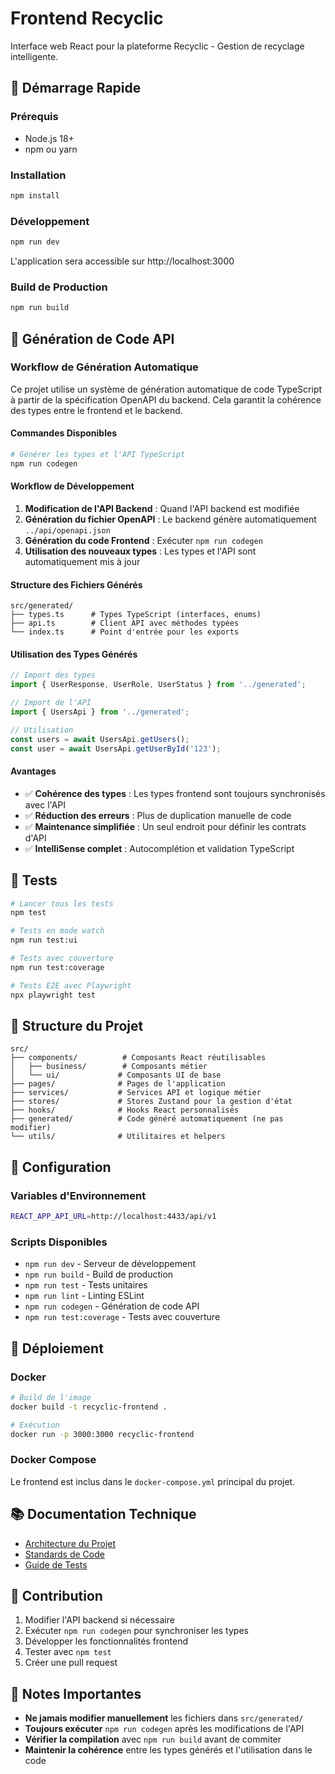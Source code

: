 # Frontend Recyclic

Interface web React pour la plateforme Recyclic - Gestion de recyclage intelligente.

## 🚀 Démarrage Rapide

### Prérequis
- Node.js 18+
- npm ou yarn

### Installation
```bash
npm install
```

### Développement
```bash
npm run dev
```

L'application sera accessible sur http://localhost:3000

### Build de Production
```bash
npm run build
```

## 🔧 Génération de Code API

### Workflow de Génération Automatique

Ce projet utilise un système de génération automatique de code TypeScript à partir de la spécification OpenAPI du backend. Cela garantit la cohérence des types entre le frontend et le backend.

#### Commandes Disponibles

```bash
# Générer les types et l'API TypeScript
npm run codegen
```

#### Workflow de Développement

1. **Modification de l'API Backend** : Quand l'API backend est modifiée
2. **Génération du fichier OpenAPI** : Le backend génère automatiquement `../api/openapi.json`
3. **Génération du code Frontend** : Exécuter `npm run codegen`
4. **Utilisation des nouveaux types** : Les types et l'API sont automatiquement mis à jour

#### Structure des Fichiers Générés

```
src/generated/
├── types.ts      # Types TypeScript (interfaces, enums)
├── api.ts        # Client API avec méthodes typées
└── index.ts      # Point d'entrée pour les exports
```

#### Utilisation des Types Générés

```typescript
// Import des types
import { UserResponse, UserRole, UserStatus } from '../generated';

// Import de l'API
import { UsersApi } from '../generated';

// Utilisation
const users = await UsersApi.getUsers();
const user = await UsersApi.getUserById('123');
```

#### Avantages

- ✅ **Cohérence des types** : Les types frontend sont toujours synchronisés avec l'API
- ✅ **Réduction des erreurs** : Plus de duplication manuelle de code
- ✅ **Maintenance simplifiée** : Un seul endroit pour définir les contrats d'API
- ✅ **IntelliSense complet** : Autocomplétion et validation TypeScript

## 🧪 Tests

```bash
# Lancer tous les tests
npm test

# Tests en mode watch
npm run test:ui

# Tests avec couverture
npm run test:coverage

# Tests E2E avec Playwright
npx playwright test
```

## 📁 Structure du Projet

```
src/
├── components/          # Composants React réutilisables
│   ├── business/        # Composants métier
│   └── ui/             # Composants UI de base
├── pages/              # Pages de l'application
├── services/           # Services API et logique métier
├── stores/             # Stores Zustand pour la gestion d'état
├── hooks/              # Hooks React personnalisés
├── generated/          # Code généré automatiquement (ne pas modifier)
└── utils/              # Utilitaires et helpers
```

## 🔧 Configuration

### Variables d'Environnement

```bash
REACT_APP_API_URL=http://localhost:4433/api/v1
```

### Scripts Disponibles

- `npm run dev` - Serveur de développement
- `npm run build` - Build de production
- `npm run test` - Tests unitaires
- `npm run lint` - Linting ESLint
- `npm run codegen` - Génération de code API
- `npm run test:coverage` - Tests avec couverture

## 🚀 Déploiement

### Docker

```bash
# Build de l'image
docker build -t recyclic-frontend .

# Exécution
docker run -p 3000:3000 recyclic-frontend
```

### Docker Compose

Le frontend est inclus dans le `docker-compose.yml` principal du projet.

## 📚 Documentation Technique

- [Architecture du Projet](../../docs/architecture.md)
- [Standards de Code](../../docs/coding-standards.md)
- [Guide de Tests](../../docs/testing-strategy.md)

## 🤝 Contribution

1. Modifier l'API backend si nécessaire
2. Exécuter `npm run codegen` pour synchroniser les types
3. Développer les fonctionnalités frontend
4. Tester avec `npm test`
5. Créer une pull request

## 📝 Notes Importantes

- **Ne jamais modifier manuellement** les fichiers dans `src/generated/`
- **Toujours exécuter** `npm run codegen` après les modifications de l'API
- **Vérifier la compilation** avec `npm run build` avant de commiter
- **Maintenir la cohérence** entre les types générés et l'utilisation dans le code
